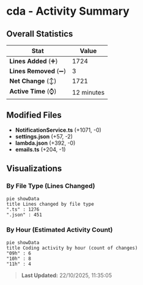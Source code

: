 # cda - Activity Summary 

## Overall Statistics

| Stat                   | Value                                                             |
| ---------------------- | ----------------------------------------------------------------- |
| **Lines Added** (➕)   | 1724                                          |
| **Lines Removed** (➖) | 3                                        |
| **Net Change** (↕)    | 1721                |
| **Active Time** (⌚)   | 12 minutes |


## Modified Files
- **NotificationService.ts** (+1071, -0)
- **settings.json** (+57, -2)
- **lambda.json** (+392, -0)
- **emails.ts** (+204, -1)

## Visualizations

### By File Type (Lines Changed)

```mermaid
pie showData
title Lines changed by file type
".ts" : 1276
".json" : 451
```

### By Hour (Estimated Activity Count)

```mermaid
pie showData
title Coding activity by hour (count of changes)
"09h" : 6
"10h" : 8
"11h" : 4
```


> **Last Updated:** 22/10/2025, 11:35:05